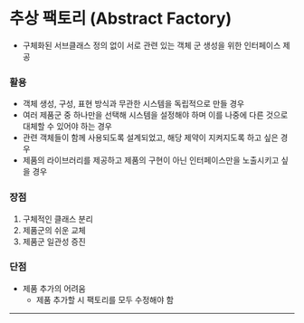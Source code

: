 # 추상 팩토리 (Abstract Factory)
* 구체화된 서브클래스 정의 없이 서로 관련 있는 객체 군 생성을 위한 인터페이스 제공
### 활용
* 객체 생성, 구성, 표현 방식과 무관한 시스템을 독립적으로 만들 경우
* 여러 제품군 중 하나만을 선택해 시스템을 설정해야 하며 이를 나중에 다른 것으로 대체할 수 있어야 하는 경우
* 관련 객체들이 함께 사용되도록 설계되었고, 해당 제약이 지켜지도록 하고 싶은 경우
* 제품의 라이브러리를 제공하고 제품의 구현이 아닌 인터페이스만을 노출시키고 싶을 경우
### 장점
1. 구체적인 클래스 분리
2. 제품군의 쉬운 교체
3. 제품군 일관성 증진
### 단점
* 제품 추가의 어려움
  * 제품 추가할 시 팩토리를 모두 수정해야 함
---
